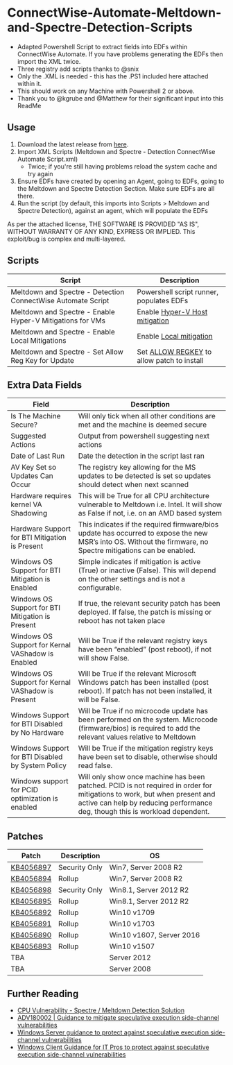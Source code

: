# ConnectWise-Automate-Meltdown-and-Spectre-Detection-Scripts

  - Adapted Powershell Script to extract fields into EDFs within ConnectWise Automate. If you have problems generating the EDFs then import the XML twice.
  - Three registry add scripts thanks to @snix
  - Only the .XML is needed - this has the .PS1 included here attached within it.
  - This should work on any Machine with Powershell 2 or above.
  - Thank you to @kgrube and @Matthew for their significant input into this ReadMe

## Usage

1) Download the latest release from [here](https://github.com/gavsto/ConnectWise-Automate-Meltdown-and-Spectre-Detection-Scripts/releases/latest).
2) Import XML Scripts (Meltdown and Spectre - Detection ConnectWise Automate Script.xml)
   - Twice; if you're still having problems reload the system cache and try again
3) Ensure EDFs have created by opening an Agent, going to EDFs, going to the Meltdown and Spectre Detection Section.  Make sure EDFs are all there.
4) Run the script (by default, this imports into Scripts > Meltdown and Spectre Detection), against an agent, which will populate the EDFs

As per the attached license, THE SOFTWARE IS PROVIDED "AS IS", WITHOUT WARRANTY OF ANY KIND, EXPRESS OR IMPLIED. This exploit/bug is complex and multi-layered.

## Scripts

  | Script | Description | 
  | --- | --- |
  | Meltdown and Spectre - Detection ConnectWise Automate Script | Powershell script runner, populates EDFs |
  | Meltdown and Spectre - Enable Hyper-V Mitigations for VMs | Enable [Hyper-V Host mitigation](https://docs.microsoft.com/en-us/virtualization/hyper-v-on-windows/CVE-2017-5715-and-hyper-v-vms)  |
  | Meltdown and Spectre - Enable Local Mitigations | Enable [Local mitigation](https://support.microsoft.com/sq-al/help/4072698/windows-server-guidance-to-protect-against-the-speculative-execution) |
  | Meltdown and Spectre - Set Allow Reg Key for Update | Set [ALLOW REGKEY](https://support.microsoft.com/en-us/help/4056891) to allow patch to install |
 
    
## Extra Data Fields

  | Field | Description |
  | --- | --- |
  | Is The Machine Secure? | Will only tick when all other conditions are met and the machine is deemed secure | 
  | Suggested Actions | Output from powershell suggesting next actions |
  | Date of Last Run | Date the detection in the script last ran |
  | AV Key Set so Updates Can Occur | The registry key allowing for the MS updates to be detected is set so updates should detect when next scanned |
  | Hardware requires kernel VA Shadowing | This will be True for all CPU architecture vulnerable to Meltdown i.e. Intel.  It will show as False if not, i.e. on an AMD based system | 
  | Hardware Support for BTI Mitigation is Present | This indicates if the required firmware/bios update has occurred to expose the new MSR’s into OS. Without the firmware, no Spectre mitigations can be enabled. | 
  | Windows OS Support for BTI Mitigation is Enabled | Simple indicates if mitigation is active (True) or inactive (False). This will depend on the other settings and is not a configurable. | 
  | Windows OS Support for BTI Mitigation is Present | If true, the relevant security patch has been deployed. If false, the patch is missing or reboot has not taken place | 
  | Windows OS Support for Kernal VAShadow is Enabled | Will be True if the relevant registry keys have been “enabled” (post reboot), if not will show False. |
  | Windows OS Support for Kernal VAShadow is Present | Will be True if the relevant Microsoft Windows patch has been installed (post reboot). If patch has not been installed, it will be False. |
  | Windows Support for BTI Disabled by No Hardware | Will be True if no microcode update has been performed on the system. Microcode (firmware/bios) is required to add the relevant values relative to Meltdown |
  | Windows Support for BTI Disabled by System Policy | Will be True if the mitigation registry keys have been set to disable, otherwise should read false. |
  | Windows support for PCID optimization is enabled | Will only show once machine has been patched. PCID is not required in order for mitigations to work, but when present and active can help by reducing performance deg, though this is workload dependent. |
  
## Patches

  | Patch | Description | OS |
  | --- | --- | --- |
  | [KB4056897](https://support.microsoft.com/en-us/help/4056897/windows-7-update-kb4056897) | Security Only | Win7, Server 2008 R2 |
  | [KB4056894](https://support.microsoft.com/en-us/help/4056894) | Rollup | Win7, Server 2008 R2 |
  | [KB4056898](https://support.microsoft.com/en-us/help/4056898/windows-81-update-kb4056898) | Security Only | Win8.1, Server 2012 R2 |
  | [KB4056895](https://support.microsoft.com/en-us/help/4056895/windows-81-update-kb4056895) | Rollup | Win8.1, Server 2012 R2 |
  | [KB4056892](https://support.microsoft.com/en-us/help/4056892/windows-10-update-kb4056892) | Rollup | Win10 v1709 |
  | [KB4056891](https://support.microsoft.com/en-us/help/4056891) | Rollup | Win10 v1703 |
  | [KB4056890](https://support.microsoft.com/en-us/help/4056890/windows-10-update-kb4056890) | Rollup | Win10 v1607, Server 2016 |
  | [KB4056893](https://support.microsoft.com/en-us/help/4056893/windows-10-update-kb4056893) | Rollup | Win10 v1507 |
  | TBA |  | Server 2012 |
  | TBA |  | Server 2008 | 
  
## Further Reading
  
  - [CPU Vulnerability - Spectre / Meltdown Detection Solution](https://www.labtechgeek.com/topic/3984-cpu-vulnerability-spectre-meltdown-detection-solution/)
  - [ADV180002 | Guidance to mitigate speculative execution side-channel vulnerabilities](https://portal.msrc.microsoft.com/en-US/security-guidance/advisory/ADV180002)
  - [Windows Server guidance to protect against speculative execution side-channel vulnerabilities](https://support.microsoft.com/en-us/help/4072698/windows-server-guidance-to-protect-against-the-speculative-execution)
  - [Windows Client Guidance for IT Pros to protect against speculative execution side-channel vulnerabilities](https://support.microsoft.com/en-us/help/4073119/protect-against-speculative-execution-side-channel-vulnerabilities-in)


